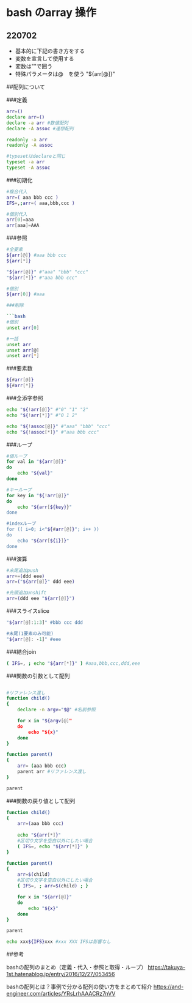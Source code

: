# bash のarray 操作

## 220702

- 基本的に下記の書き方をする
- 変数を宣言して使用する
- 変数は""で囲う
- 特殊パラメータは@　を使う "${arr[@]}"




##配列について

###定義

```bash
arr=()
declare arr=()
declare -a arr #数値配列
declare -A assoc #連想配列

readonly -a arr
readonly -A assoc

#typesetはdeclareと同じ
typeset -a arr
typeset -A assoc

```

###初期化

```bash
#複合代入
arr=( aaa bbb ccc )
IFS=,;arr=( aaa,bbb,ccc )

#個別代入
arr[0]=aaa
arr[aaa]=AAA

```

###参照

```bash
#全要素
${arr[@]} #aaa bbb ccc
${arr[*]}

"${arr[@]}" #"aaa" "bbb" "ccc"
"${arr[*]}" #"aaa bbb ccc"

#個別
${arr[0]} #aaa

###削除

```bash
#個別
unset arr[0]

#一括
unset arr
unset arr[@]
unset arr[*]

```

###要素数

```bash
${#arr[@]}
${#arr[*]}

```

###全添字参照

```bash
echo "${!arr[@]}" #"0" "1" "2"
echo "${!arr[*]}" #"0 1 2"

echo "${!assoc[@]}" #"aaa" "bbb" "ccc"
echo "${!assoc[*]}" #"aaa bbb ccc"

```

###ループ

```bash
#値ループ
for val in "${arr[@]}"
do
    echo "${val}"
done

#キーループ
for key in "${!arr[@]}"
do
    echo "${arr[${key}}"
done

#indexループ
for (( i=0; i<"${#arr[@]}"; i++ ))
do
    echo "${arr[${i}]}"
done

```

###演算

```bash
#末尾追加push
arr+=(ddd eee)
arr=("${arr[@]}" ddd eee)

#先頭追加unshift
arr=(ddd eee "${arr[@]}")

```

###スライスslice

```bash
"${arr[@]:1:3]" #bbb ccc ddd

#末尾(1要素のみ可能)
"${arr[@]: -1]" #eee

```

###結合join

```bash
( IFS=, ; echo "${arr[*]}" ) #aaa,bbb,ccc,ddd,eee

```

###関数の引数として配列

```bash

#リファレンス渡し
function child()
{
    declare -n argv="$@" #名前参照

    for x in "${argv[@]"
    do
        echo "${x}"
    done
}

function parent()
{
    arr= (aaa bbb ccc)
    parent arr #リファレンス渡し
}

parent

```

###関数の戻り値として配列

```bash
function child()
{
    arr=(aaa bbb ccc)
    
    echo "${arr[*]}"
    #区切り文字を空白以外にしたい場合
    ( IFS=, echo "${arr[*]}" )
}

function parent()
{
    arr=$(child)
    #区切り文字を空白以外にしたい場合
    { IFS=, ; arr=$(child) ; }

    for x in "${arr[@]}"
    do
        echo "${x}"
    done
}

parent

echo xxx${IFS}xxx #xxx XXX IFSは影響なし

```



##参考

bashの配列のまとめ（定義・代入・参照と取得・ループ）
https://takuya-1st.hatenablog.jp/entry/2016/12/27/053456

bashの配列とは？事例で分かる配列の使い方をまとめて紹介
https://and-engineer.com/articles/YRsLrhAAACRz7nVV


